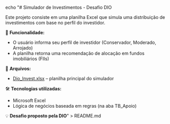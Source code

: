 echo "# Simulador de Investimentos - Desafio DIO

Este projeto consiste em uma planilha Excel que simula uma distribuição de investimentos com base no perfil do investidor.

🧠 **Funcionalidade:**
- O usuário informa seu perfil de investidor (Conservador, Moderado, Arrojado)
- A planilha retorna uma recomendação de alocação em fundos imobiliários (FIIs)

📁 **Arquivos:**
- [Dio_Invest.xlsx](./Dio_Invest.xlsx) – planilha principal do simulador

🛠️ **Tecnologias utilizadas:**
- Microsoft Excel
- Lógica de negócios baseada em regras (na aba TB_Apoio)

💡 **Desafio proposto pela DIO**" > README.md
